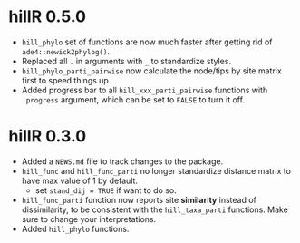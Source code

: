 # hillR 0.5.0

- `hill_phylo` set of functions are now much faster after getting rid of `ade4::newick2phylog()`.
- Replaced all `.` in arguments with `_` to standardize styles.
- `hill_phylo_parti_pairwise` now calculate the node/tips by site matrix first to speed things up.
- Added progress bar to all `hill_xxx_parti_pairwise` functions with `.progress` argument, which can be set to `FALSE` to turn it off.

# hillR 0.3.0

- Added a `NEWS.md` file to track changes to the package.
- `hill_func` and `hill_func_parti` no longer standardize distance matrix to have max value of 1 by default.
  + set `stand_dij = TRUE` if want to do so.
- `hill_func_parti` function now reports site **similarity** instead of dissimilarity, to be consistent with the `hill_taxa_parti` functions. Make sure to change your interpretations.
- Added `hill_phylo` functions.

